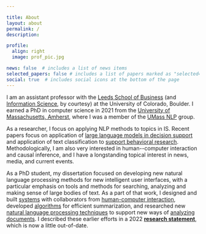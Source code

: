 ```yaml
---

title: About
layout: about
permalink: /
description: 

profile:
  align: right
  image: prof_pic.jpg

news: false  # includes a list of news items
selected_papers: false # includes a list of papers marked as "selected={true}"
social: true  # includes social icons at the bottom of the page
---
```


I am an assistant professor with the <a href="https://www.colorado.edu/business/">Leeds School of Business</a> (and <a href="https://www.colorado.edu/cmci/infoscience">Information Science</a>, by courtesy) at the University of Colorado, Boulder. I earned a PhD in computer science in 2021 from the <a href="https://www.cics.umass.edu/">University of Massachusetts, Amherst</a>, where I was a member of the <a href="https://nlp.cs.umass.edu/">UMass NLP</a> group. 

As a researcher, I focus on applying NLP methods to topics in IS. Recent papers focus on application of <a href="https://www.sciencedirect.com/science/article/abs/pii/S0268401224000598">large language models in decision support</a> and application of text classification to <a href="https://misq.umn.edu/ai-augmented-content-validation-in-behavioral-research-development-and-evaluation-of-the-rater-system.html">support behavioral research</a>. Methodologically, I am also very interested in human--computer interaction and causal inference, and I have a longstanding topical interest in news, media, and current events.

As a PhD student, my dissertation focused on developing new natural language processing methods for new intelligent user interfaces, with a particular emphasis on tools and methods for searching, analyzing and making sense of large bodies of text.
As a part of that work, I designed and built <a href="https://arxiv.org/pdf/1708.01944.pdf">systems</a> with collaborators from <a href="https://www.cics.umass.edu/people/mahyar-narges">human-computer interaction</a>, developed <a href="https://www.aclweb.org/anthology/D19-1612.pdf">algorithms</a> for efficient summarization, and researched new <a href="https://www.aclweb.org/anthology/N18-1159.pdf">natural language processing techniques</a> to support new ways of <a href="https://www.aclweb.org/anthology/D19-5414.pdf">analyzing documents</a>. I described these earlier efforts in a 2022 <a href="/assets/pdf/ResearchStatement.pdf"><b>research statement</b></a>, which is now a little out-of-date.
